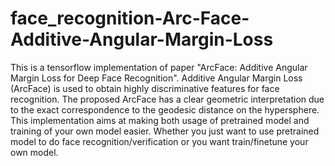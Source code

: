 # face_recognition-Arc-Face-Additive-Angular-Margin-Loss
This is a tensorflow implementation of paper "ArcFace: Additive Angular Margin Loss for Deep Face Recognition". Additive Angular Margin Loss (ArcFace) is used to obtain highly discriminative features for face recognition. The proposed ArcFace has a clear geometric interpretation due to the exact correspondence to the geodesic distance on the hypersphere. This implementation aims at making both usage of pretrained model and training of your own model easier. Whether you just want to use pretrained model to do face recognition/verification or you want train/finetune your own model.
